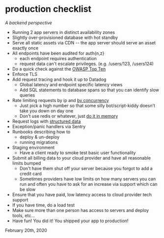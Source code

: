 # production checklist

*A backend perspective*

* Running 2 app servers in distinct availability zones
* Slightly over-provisioned database with hot standby
* Serve all static assets via CDN -- the app server should serve an asset exactly once
* All endpoints have been audited for auth{n,z}
    * each endpoint requires authentication
    * request data can't escalate privileges. (e.g. /users/123, /users124)
* Do a quick check against the [OWASP Top Ten][owasp]
* Enforce TLS
* Add request tracing and hook it up to Datadog
    * Global latency and endpoint specific latency views
    * Add SQL statements to database spans so that you can identify slow queries
* Rate limiting requests by ip and [by concurrency][rlc]
    * Just pick a high number so that some silly bot/script-kiddy doesn't take you down on day one
    * Don't use redis or whatever, just [do it in memory][rlim]
* Request logs with [structured data][logs]
* Exception/panic handlers via Sentry
* Runbooks describing how to
    * deploy & un-deploy
    * running migrations
* Staging environment
    * Have a client ready to smoke test basic user functionality
* Submit all billing data to your cloud provider and have all reasonable limits bumped
    * Don't have them shut off your server because you forgot to add a credit card
    * Sometimes providers have low limits on how many servers you can run and often you have to ask for an increase via support which can be slow
* Ensure that you have paid, low latency access to cloud provider tech support
* If you have time, do a load test
* Make sure more than one person has access to servers and deploy tools, etc...
* Have fun! You did it! You shipped your app to production!

February 20th, 2020

[rlc]: https://www.youtube.com/watch?v=m64SWl9bfvk
[owasp]: https://owasp.org/www-project-top-ten/
[rlim]: https://github.com/ryandotsmith/32k.io/blob/main/net/http/limit/limit.go
[logs]: https://brandur.org/logfmt
